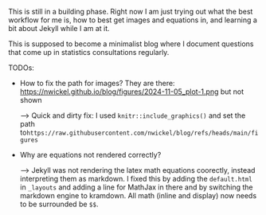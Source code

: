 This is still in a building phase. Right now I am just trying out what the best
workflow for me is, how to best get images and equations in, and learning a bit
about Jekyll while I am at it.

This is supposed to become a minimalist blog where I document questions that
come up in statistics consultations regularly.

TODOs:

* How to fix the path for images? They are there:
  https://nwickel.github.io/blog/figures/2024-11-05_plot-1.png but not shown

  --> Quick and dirty fix: I used `knitr::include_graphics()` and set the path
  to`https://raw.githubusercontent.com/nwickel/blog/refs/heads/main/figures`

* Why are equations not rendered correctly?

  --> Jekyll was not rendering the latex math equations coorectly, instead
  interpreting them as markdown. I fixed this by adding the `default.html` in
  `_layouts` and adding a line for MathJax in there and by switching the
  markdown engine to kramdown. All math (inline and display) now needs to be
  surrounded be `$$`.

